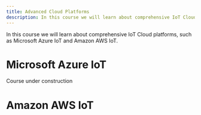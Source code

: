 ```yaml
---
title: Advanced Cloud Platforms
description: In this course we will learn about comprehensive IoT Cloud platforms
---
```


In this course we will learn about comprehensive IoT Cloud platforms, such as Microsoft Azure IoT and Amazon AWS IoT.

Microsoft Azure IoT
===================

Course under construction

Amazon AWS IoT
==============
